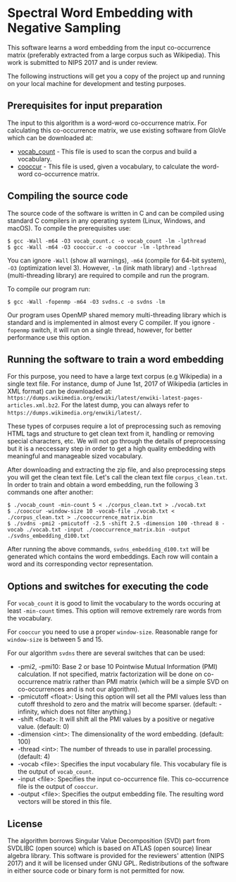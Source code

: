 # Spectral Word Embedding with Negative Sampling

This software learns a word embedding from the input co-occurrence matrix (preferably extracted from a large corpus such as Wikipedia). This work is submitted to NIPS 2017 and is under review.

The following instructions will get you a copy of the project up and running on your local machine for development and testing purposes.

## Prerequisites for input preparation

The input to this algorithm is a word-word co-occurrence matrix. For calculating this co-occurrence matrix, we use existing software from GloVe which can be downloaded at:

* [vocab_count](https://github.com/stanfordnlp/GloVe/blob/master/src/vocab_count.c) - This file is used to scan the corpus and build a vocabulary.
* [cooccur](https://github.com/stanfordnlp/GloVe/blob/master/src/cooccur.c) - This file is used, given a vocabulary, to calculate the word-word co-occurrence matrix.

## Compiling the source code

The source code of the software is written in C and can be compiled using standard C compilers in any operating system (Linux, Windows, and macOS). To compile the prerequisites use:

```
$ gcc -Wall -m64 -O3 vocab_count.c -o vocab_count -lm -lpthread
$ gcc -Wall -m64 -O3 cooccur.c -o cooccur -lm -lpthread
```

You can ignore `-Wall` (show all warnings), `-m64` (compile for 64-bit system), `-O3` (optimization level 3). However, `-lm` (link math library) and `-lpthread` (multi-threading library) are required to compile and run the program.

To compile our program run:

```
$ gcc -Wall -fopenmp -m64 -O3 svdns.c -o svdns -lm
```

Our program uses OpenMP shared memory multi-threading library which is standard and is implemented in almost every C compiler. If you ignore `-fopenmp` switch, it will run on a single thread, however, for better performance use this option.

## Running the software to train a word embedding

For this purpose, you need to have a large text corpus (e.g Wikipedia) in a single text file. For instance, dump of June 1st, 2017 of Wikipedia (articles in XML format) can be downloaded at: `https://dumps.wikimedia.org/enwiki/latest/enwiki-latest-pages-articles.xml.bz2`. For the latest dump, you can always refer to `https://dumps.wikimedia.org/enwiki/latest/`.

These types of corpuses require a lot of preprocessing such as removing HTML tags and structure to get clean text from it, handling or removing special characters, etc. We will not go through the details of preprocessing but it is a neccessary step in order to get a high quality embedding with meaningful and manageable sized vocabulary.

After downloading and extracting the zip file, and also preprocessing steps you will get the clean text file. Let's call the clean text file `corpus_clean.txt`. In order to train and obtain a word embedding, run the following 3 commands one after another:

```
$ ./vocab_count -min-count 5 < ./corpus_clean.txt > ./vocab.txt
$ ./cooccur -window-size 10 -vocab-file ./vocab.txt < ./corpus_clean.txt > ./cooccurrence_matrix.bin
$ ./svdns -pmi2 -pmicutoff -2.5 -shift 2.5 -dimension 100 -thread 8 -vocab ./vocab.txt -input ./cooccurrence_matrix.bin -output ./svdns_embedding_d100.txt
```

After running the above commands, `svdns_embedding_d100.txt` will be generated which contains the word embeddings. Each row will contain a word and its corresponding vector representation.

## Options and switches for executing the code

For `vocab_count` it is good to limit the vocabulary to the words occuring at least `-min-count` times. This option will remove extremely rare words from the vocabulary.

For `cooccur` you need to use a proper `window-size`. Reasonable range for `window-size` is between 5 and 15.

For our algorithm `svdns` there are several switches that can be used:

* -pmi2, -pmi10: Base 2 or base 10 Pointwise Mutual Information (PMI) calculation. If not specified, matrix factorization will be done on co-occurrence matrix rather than PMI matrix (which will be a simple SVD on co-occurrences and is not our algorithm).
* -pmicutoff \<float\>: Using this option will set all the PMI values less than cutoff threshold to zero and the matrix will become sparser. (default: -infinity, which does not filter anything.)
* -shift \<float\>: It will shift all the PMI values by a positive or negative value. (default: 0)
* -dimension \<int\>: The dimensionality of the word embedding. (default: 100)
* -thread \<int\>: The number of threads to use in parallel processing. (default: 4)
* -vocab \<file\>: Specifies the input vocabulary file. This vocabulary file is the output of `vocab_count`.
* -input \<file\>: Specifies the input co-occurrence file. This co-occurrence file is the output of `cooccur`.
* -output \<file\>: Specifies the output embedding file. The resulting word vectors will be stored in this file.

## License

The algorithm borrows Singular Value Decomposition (SVD) part from SVDLIBC (open source) which is based on ATLAS (open source) linear algebra library. This software is provided for the reviewers' attention (NIPS 2017) and it will be licensed under GNU GPL. Redistributions of the software in either source code or binary form is not permitted for now.

